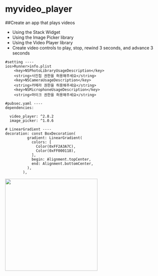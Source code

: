 # myvideo_player

##Create an app that plays videos

- Using the Stack Widget
- Using the Image Picker library
- Using the Video Player library
- Create video controls to play, stop, rewind 3 seconds, and advance 3 seconds

```
#setting ----
ios>Runner>info.plist
	<key>NSPhotoLibraryUsageDescription</key>
	<string>사진첩 권한을 허용해주세요</string>
	<key>NSCameraUsageDescription</key>
	<string>카메라 권한을 허용해주세요</string>
	<key>NSMicrophoneUsageDescription</key>
	<string>마이크 권한을 허용해주세요</string>

#pubsec.yaml ----
dependencies:

  video_player: ^2.8.2
  image_picker: ^1.0.6

# LinearGradient ----
decoration: const BoxDecoration(
          gradient: LinearGradient(
            colors: [
              Color(0xFF2A3A7C),
              Color(0xFF000118),
            ],
            begin: Alignment.topCenter,
            end: Alignment.bottomCenter,
          ),
        ),
```

<img align="center" src="./capture.gif" width="300px">
